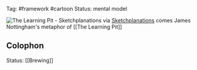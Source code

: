 Tag: #framework #cartoon
Status: mental model

![The Learning Pit - Sketchplanations](https://images.prismic.io/sketchplanations/f638ba04-dc17-44d4-8885-49e7bd33323b_SP+707+-+The+Learning+Pit+-+James+Nottingham+-+challenginglearning.png?auto=format&ixlib=react-9.0.3&h=1887.7384196185285&w=1600)
via [Sketchplanations](https://sketchplanations.com/the-learning-pit) comes James Nottingham's metaphor of [[The Learning Pit]]

## Colophon
Status: [[Brewing]]